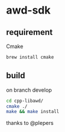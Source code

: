 awd-sdk
=======


requirement
-----------

Cmake

```sh
brew install cmake
```


build
-----

on branch develop

```sh
cd cpp-libawd/
cmake ./
make && make install
```

thanks to @plepers